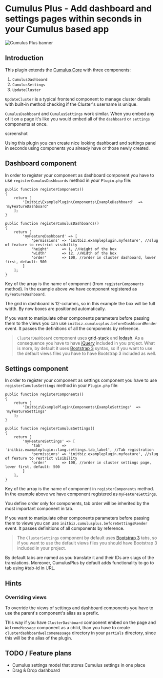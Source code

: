 # Cumulus Plus - Add dashboard and settings pages within seconds in your Cumulus based app
![Cumulus Plus banner](https://raw.githubusercontent.com/initbizlab/initbizlab.github.io/master/cumulusplus/assets/images/cumulus-plus-banner.png)

## Introduction

This plugin extends the [Cumulus Core](https://octobercms.com/plugin/initbiz-cumuluscore) with three components:
1. `CumulusDashboard`
1. `CumulusSettings`
1. `UpdateCluster`

`UpdateCluster` is a typical frontend component to manage cluster details with built-in method checking if the Cluster's username is unique.

`CumulusDashboard` and `CumulusSettings` work similar. When you embed any of it on a page it's like you would embed all of the `dashboard` or `settings` components at once.

screenshot

Using this plugin you can create nice looking dashboard and settings panel in seconds using components you already have or those newly created.

[//]: # (Documentation)

## Dashboard component

In order to register your component as dashboard component you have to use `registerCumulusDashboards` method in your `Plugin.php` file:

    public function registerComponents()
    {
        return [
            'Initbiz\ExamplePlugin\Components\ExampleDashboard'  =>  'myFeatureDashboard'
        ];
    }

    public function registerCumulusDashboards()
    {
        return [
            'myFeatureDashboard' => [
                'permissions' => 'initbiz.exampleplugin.myfeature', //slug of feature to restrict visibility
                'height'      => 1, //Height of the box
                'width'       => 12, //Width of the box
                'order'       => 100, //order in cluster dashboard, lower first, default: 500
            ]
        ];
    }

Key of the array is the name of component (from `registerComponents` method). In the example above we have component registered as `myFeatureDashboard`.

The grid in dashboard is 12-columns, so in this example the box will be full width. By now boxes are positioned automatically.

If you want to manipulate other components parameters before passing them to the views you can use `initbiz.cumulusplus.beforeDashboardRender` event. It passes the definitions of all the components by reference.

> `ClusterDashboard` component uses [grid-stack](https://github.com/gridstack/gridstack.js) and [lodash](https://lodash.com/). As a consequence you have to have [jQuery](https://jquery.com/) included in you project. What is more, by default it uses [Bootstrap 3](https://getbootstrap.com/) syntax, so if you want to use the default views files you have to have Bootstrap 3 included as well.

## Settings component

In order to register your component as settings component you have to use `registerCumulusSettings` method in your `Plugin.php` file:

    public function registerComponents()
    {
        return [
            'Initbiz\ExamplePlugin\Components\ExampleSettings'  =>  'myFeatureSettings'
        ];
    }

    public function registerCumulusSettings()
    {
        return [
            'myFeatureSettings' => [
                'tab'         => 'initbiz.exampleplugin::lang.settings.tab_label', //Tab registration
                'permissions' => 'initbiz.exampleplugin.myfeature', //slug of feature to restrict visibility
                'order'       => 100, //order in cluster settings page, lower first, default: 500
            ]
        ];
    }

Key of the array is the name of component in `registerComponents` method. In the example above we have component registered as `myFeatureSettings`.

You define order only for components, tab order will be inherited by the most important component in tab.

If you want to manipulate other components parameters before passing them to views you can use `initbiz.cumulusplus.beforeSettingsRender` event. It passes definitions of all components by reference.

> The `ClusterSettings` component by default uses [Bootstrap 3](https://getbootstrap.com/) tabs, so if you want to use the default views files you should have Bootstrap 3 included in your project.

By default tabs are named as you translate it and their IDs are slugs of the translations. Moreover, CumulusPlus by default adds functionality to go to tab using #tab-id in URL.

## Hints

### Overriding views
To override the views of settings and dashboard components you have to use the parent's component's alias as a prefix.

This way if you have `ClusterDashboard` component embed on the page and `WelcomeMessage` component as a child, than you have to create `clusterdashboardwelcomemessage` directory in your `partials` directory, since this will be the alias of the plugin.

## TODO / Feature plans
* Cumulus settings model that stores Cumulus settings in one place
* Drag & Drop dashboard